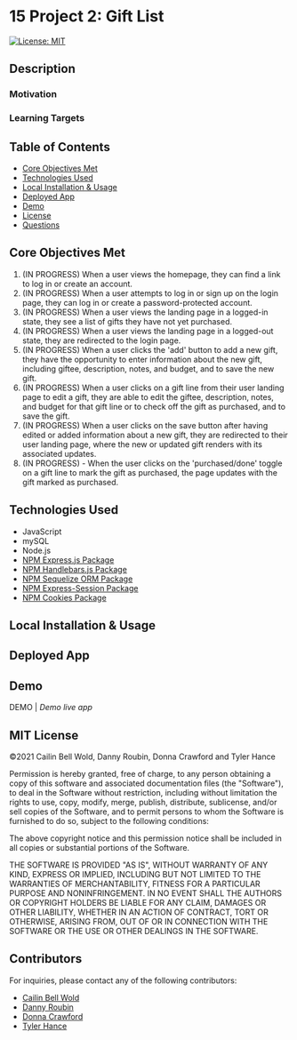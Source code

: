 # 15 Project 2: Gift List

[![License: MIT](https://img.shields.io/github/license/CailinBellWold/Project_2_Gift_List?style=plastic)](https://opensource.org/licenses/MIT)

## Description 


### Motivation


### Learning Targets


## Table of Contents
- [Core Objectives Met](#Core)
- [Technologies Used](#Technologies)
- [Local Installation & Usage](#Local)
- [Deployed App](#Deployed)
- [Demo](#Demo)
- [License](#MIT)
- [Questions](#Questions)

## Core Objectives Met

1. (IN PROGRESS) When a user views the homepage, they can find a link to log in or create an account.
2. (IN PROGRESS) When a user attempts to log in or sign up on the login page, they can log in or create a password-protected account.
3. (IN PROGRESS) When a user views the landing page in a logged-in state, they see a list of gifts they have not yet purchased.
4. (IN PROGRESS) When a user views the landing page in a logged-out state, they are redirected to the login page.
5. (IN PROGRESS) When a user clicks the 'add' button to add a new gift, they have the opportunity to enter information about the new gift, including giftee, description, notes, and budget, and to save the new gift.
6. (IN PROGRESS) When a user clicks on a gift line from their user landing page to edit a gift, they are able to edit the giftee, description, notes, and budget for that gift line or to check off the gift as purchased, and to save the gift.
7. (IN PROGRESS) When a user clicks on the save button after having edited or added information about a new gift, they are redirected to their user landing page, where the new or updated gift renders with its associated updates.
8. (IN PROGRESS) - When the user clicks on the 'purchased/done' toggle on a gift line to mark the gift as purchased, the page updates with the gift marked as purchased.


## Technologies Used
- JavaScript
- mySQL
- Node.js
- [NPM Express.js Package](https://www.npmjs.com/package/express)
- [NPM Handlebars.js Package](https://www.npmjs.com/package/handlebars)
- [NPM Sequelize ORM Package](https://www.npmjs.com/package/sequelize)
- [NPM Express-Session Package](https://www.npmjs.com/package/express-session)
- [NPM Cookies Package](https://www.npmjs.com/package/cookies)

<!--We will Likely Use:>
- [NPM FS Package](https://www.npmjs.com/package/fs)
- [NPM Path Package](https://www.npmjs.com/package/path)
- [NPM Router Package](https://www.npmjs.com/package/router)
- [NPM Util Package](https://www.npmjs.com/package/util)
- [NPM UUID Package](https://www.npmjs.com/package/uuid) -->

## Local Installation & Usage

<!-- 1. Clone this Note-Taker repo to your machine.
2. Open the repo in your terminal.
3. Run ```npm init```
4. Run ```npm install```
5. Open Note-Taker (now stored on your machine) in your terminal.
6. Run ``` node server ```
7. Open [http://localhost:3000](http://localhost:3000) in the modern browser of your choice. -->

## Deployed App
<!-- This Note Taker app has been deployed on Heroku and is available at... -->

## Demo 

DEMO | *Demo live app*

## MIT License
&copy;2021 Cailin Bell Wold, Danny Roubin, Donna Crawford and Tyler Hance

Permission is hereby granted, free of charge, to any person obtaining a copy
of this software and associated documentation files (the "Software"), to deal
in the Software without restriction, including without limitation the rights
to use, copy, modify, merge, publish, distribute, sublicense, and/or sell
copies of the Software, and to permit persons to whom the Software is
furnished to do so, subject to the following conditions:

The above copyright notice and this permission notice shall be included in all
copies or substantial portions of the Software.

THE SOFTWARE IS PROVIDED "AS IS", WITHOUT WARRANTY OF ANY KIND, EXPRESS OR
IMPLIED, INCLUDING BUT NOT LIMITED TO THE WARRANTIES OF MERCHANTABILITY,
FITNESS FOR A PARTICULAR PURPOSE AND NONINFRINGEMENT. IN NO EVENT SHALL THE
AUTHORS OR COPYRIGHT HOLDERS BE LIABLE FOR ANY CLAIM, DAMAGES OR OTHER
LIABILITY, WHETHER IN AN ACTION OF CONTRACT, TORT OR OTHERWISE, ARISING FROM,
OUT OF OR IN CONNECTION WITH THE SOFTWARE OR THE USE OR OTHER DEALINGS IN THE
SOFTWARE.

## Contributors

For inquiries, please contact any of the following contributors:
- [Cailin Bell Wold](https://github.com/CailinBellWold)
- [Danny Roubin](https://github.com/DannyRoubin)
- [Donna Crawford](https://github.com/Donnastjames)
- [Tyler Hance](https://github.com/tylerhance)

